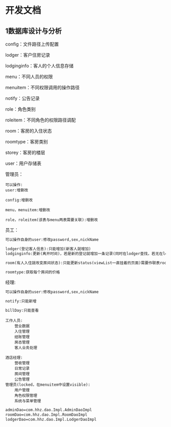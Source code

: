 # 开发文档



## 1数据库设计与分析



config：文件路径上传配置

lodger：客户住房记录

lodginginfo：客人的个人信息存储

menu：不同人员的权限

menuitem：不同权限调用的操作路径

notify：公告记录

role：角色类别

roleitem：不同角色的权限路径调配

room：客房的入住状态

roomtype：客房类别

storey：客房的楼层

user：用户存储表





管理员：

```TEX
可以操作:
user:增删改

config:增删改

menu，menuitem:增删改

role，roleitem(该表与menu两表需要关联):增删改
```



员工：

```tex
可以操作自身的user:修改password,sex,nickName

lodger(登记客人信息):只能增加(新客人就增加)
lodginginfo:更新(离开时间)，若是新的登记就增加一条记录(同时在lodger查找，若无在lodger增加)

room(有人入住就改变房间状态):只能更新status(viewList一直挂着的页面)需要作联表roomtype并且更新bill表

roomtype:获取每个房间的价格
```



经理:

```tex
可以操作自身的user:修改password,sex,nickName

notify:只能新增

billDay:只能查看
```





```text
工作人员:
	营业数据
	入住管理
	结账管理
	房态管理
	客人业务处理
	
酒店经理:
	营收管理
	日常记录
	房间管理
	公告管理
管理员(locked，在menuitem中设置visible):
	用户管理
	角色权限管理
	系统与菜单管理
```



```tex
adminDao=com.hhz.dao.Impl.AdminDaoImpl
roomDao=com.hhz.dao.Impl.RoomDaoImpl
lodgerDao=com.hhz.dao.Impl.LodgerDaoImpl
```


